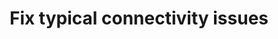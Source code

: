 ---
sidebar_label: Troubleshooting
title: Fix typical connectivity issues
custom_edit_url: https://github.com/husarnet/husarnet-docs/docs/tutorial-troubleshooting
keywords:
  - vpn
  - p2p
image: https://i.imgur.com/mErPwqL.png
---